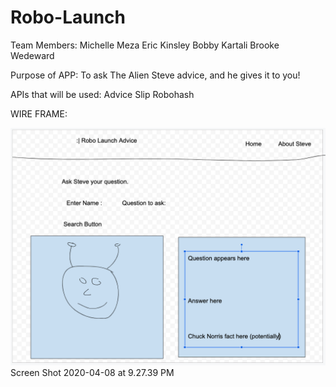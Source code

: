 # Robo-Launch

Team Members:
Michelle Meza
Eric Kinsley
Bobby Kartali
Brooke Wedeward

Purpose of APP:
To ask The Alien Steve advice, and he gives it to you!

APIs that will be used:
Advice Slip
Robohash

WIRE FRAME:

![Wireframe](screenshot.png)
Screen Shot 2020-04-08 at 9.27.39 PM
